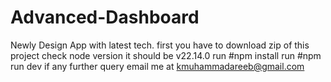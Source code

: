 # Advanced-Dashboard
Newly Design App with latest tech.
first you have to download zip of this project
check node version it should be v22.14.0
run #npm install
run #npm run dev
if any further query email me at kmuhammadareeb@gmail.com
